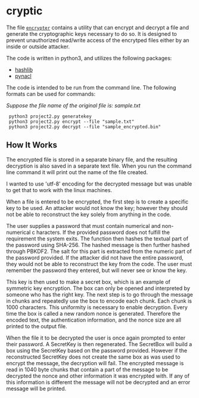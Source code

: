 # cryptic

The file [`encrypter`](https://github.com/natashamathur/cryptic/blob/master/encrypter.py) contains a utility that can encrypt and decrypt a file and generate the cryptographic keys necessary to do so. It is designed to prevent unauthorized read/write access of the encrytped files either by an inside or outside attacker. 

The code is written in python3, and utilizes the following packages:

* [hashlib](https://docs.python.org/2/library/hashlib.html)
* [pynacl](https://pynacl.readthedocs.io/en/stable/secret/)
        
The code is intended to be run from the command line. The following formats
can be used for commands:

*Suppose the file name of the original file is: sample.txt*

     python3 project2.py generatekey
     python3 project2.py encrypt --file "sample.txt"
     python3 project2.py decrypt --file "sample_encrypted.bin"
     
 ## How It Works
     
The encrypted file is stored in a separate binary file, and the resulting
decryption is also saved in a separate text file. When you run the command line
command it will print out the name of the file created.

I wanted to use 'utf-8' encoding for the decrypted message but was unable to get
that to work with the linux machines. 

When a file is entered to be encrypted, the first step is to create a specific
key to be used. An attacker would not know the key; however they should not be
able to reconstruct the key solely from anything in the code.

The user supplies a password that must contain numerical and non-numerical c
haracters. If the provided password does not fulfill the requirement the system
exits. The function then hashes the textual part of the password using
SHA-256. The hashed message is then further hashed through PBKDF2. The salt
for this part is extracted from the numeric part of the password provided.
If the attacker did not have the entire password, they would not be able to
reconstruct the key from the code. The user must remember the password they
entered, but will never see or know the key. 

This key is then used to make a secret box, which is an example of symmetric key
encryption. The box can only be opened and interpreted by someone who has the
right key. The next step is to go through the message in chunks and repeatedly
use the box to encode each chunk. Each chunk is 1000 characters. This uniformity
is necessary to enable decryption. Every time the box is called a new random
nonce is generated. Therefore the encoded text, the authentication information,
and the nonce size are all printed to the output file.

When the file it to be decrypted the user is once again prompted to enter
their password. A SecretKey is then regenerated. The SecretBox will build a box
using the SecretKey based on the password provided. However if the reconstructed
SecretKey does not create the same box as was used to encrypt the message,
the decryption will fail. The encrypted message is read in 1040 byte chunks
that contain a part of the message to be decrypted the nonce and other information
it was encrypted with. If any of this information is different the message
will not be decrypted and an error message will be printed. 
